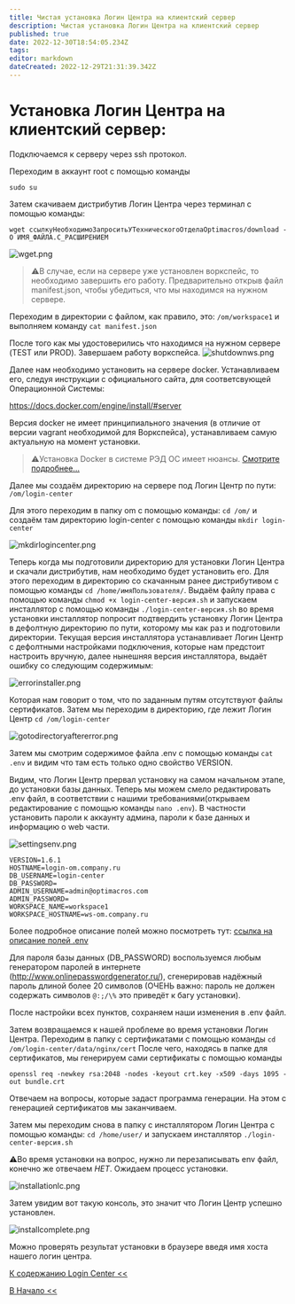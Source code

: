 ```yaml
---
title: Чистая установка Логин Центра на клиентский сервер
description: Чистая установка Логин Центра на клиентский сервер
published: true
date: 2022-12-30T18:54:05.234Z
tags: 
editor: markdown
dateCreated: 2022-12-29T21:31:39.342Z
---
```


# Установка Логин Центра на клиентский сервер:

Подключаемся к серверу через ssh протокол.

Переходим в аккаунт root с помощью команды 
```
sudo su
```

Затем скачиваем дистрибутив Логин Центра через терминал с помощью команды: 

`wget ссылкуНеобходимоЗапроситьУТехническогоОтделаOptimacros/download -O ИМЯ_ФАЙЛА.С_РАСШИРЕНИЕМ`

![wget.png](/login-center/wget.png)

>:warning:В случае, если на сервере уже установлен воркспейс,
то необходимо завершить его работу. Предварительно открыв файл 
manifest.json, чтобы убедиться, что мы находимся на нужном сервере. 

Переходим в директории с файлом, как правило, это:
`/om/workspace1` и выполняем команду `cat manifest.json`

После того как мы удостоверились что находимся на нужном сервере (TEST или PROD). Завершаем работу воркспейса.
![shutdownws.png](/login-center/shutdownws.png)

Далее нам необходимо установить на сервере docker.
Устанавливаем его, следуя инструкции c официального сайта,
для соответсвующей Операционной Системы:

https://docs.docker.com/engine/install/#server

Версия docker не имеет принципиального значения (в отличие от версии vagrant необходимой для Воркспейса), устанавливаем 
самую актуальную на момент установки.

>:warning:Установка Docker в системе РЭД ОС имеет нюансы.
[Смотрите подробнее... ](softInstallLc.md) 

Далее мы создаём директорию на сервере под Логин Центр по пути: `/om/login-center`

Для этого переходим в папку om с помощью команды: `cd /om/` и создаём там директорию login-center с помощью команды
`mkdir login-center`

![mkdirlogincenter.png](/login-center/mkdirlogincenter.png)

Теперь когда мы подготовили директорию для установки Логин Центра и скачали дистрибутив, нам необходимо будет установить его. Для этого переходим в директорию со скачанным ранее дистрибутивом с помощью команды `cd /home/имяПользователя/`. 
Выдаём файлу права с помощью команды `chmod +x login-center-версия.sh` и запускаем инсталлятор с помощью команды 
 `./login-center-версия.sh` во время установки инсталлятор попросит подтвердить установку Логин Центра в дефолтную 
 директорию по пути, которому мы как раз и подготовили директории. Текущая версия инсталлятора устанавливает Логин Центр с
  дефолтными настройками подключения, которые нам предстоит настроить вручную, далее нынешняя версия инсталлятора, выдаёт 
  ошибку со следующим содержимым:
 
![errorinstaller.png](/login-center/errorinstaller.png)

Которая нам говорит о том, что по заданным путям отсутствуют файлы сертификатов. Затем мы переходим в директорию, где 
лежит Логин Центр `cd /om/login-center`

![gotodirectoryaftererror.png](/login-center/gotodirectoryaftererror.png)

Затем мы смотрим содержимое файла .env с помощью команды `cat .env` и видим что там есть только одно свойство VERSION.

Видим, что Логин Центр прервал установку на самом начальном этапе, до установки базы данных. Теперь мы можем смело 
редактировать .env файл, в соответствии с нашими требованиями(открываем редактирование с помощью команды `nano .env`). В частности установить пароли к аккаунту админа, пароли к базе 
данных и информацию о web части. 

![settingsenv.png](/login-center/settingsenv.png)

```
VERSION=1.6.1
HOSTNAME=login-om.company.ru
DB_USERNAME=login-center
DB_PASSWORD=
ADMIN_USERNAME=admin@optimacros.com
ADMIN_PASSWORD=
WORKSPACE_NAME=workspace1
WORKSPACE_HOSTNAME=ws-om.company.ru
```

Более подробное описание полей можно посмотреть тут:
<a href="https://github.com/optimacros/distribution_documentation/blob/main/envDescription.md" target="_blank">ссылка на описание полей .env</a>

Для пароля базы данных (DB_PASSWORD) воспользуемся любым генератором паролей в интернете (http://www.onlinepasswordgenerator.ru/), сгенерировав надёжный пароль длиной более 
20 символов (ОЧЕНЬ важно: пароль не должен содержать символов `@:;/\%` это приведёт к багу установки). 

После настройки всех пунктов, сохраняем наши изменения в 
.env файл.

Затем возвращаемся к нашей проблеме во время установки Логин Центра. Переходим в папку с сертификатами с помощью команды
`cd /om/login-center/data/nginx/cert` После чего, находясь в папке для сертификатов, мы генерируем сами сертификаты 
с помощью команды 

`openssl req -newkey rsa:2048 -nodes -keyout crt.key -x509 -days 1095 -out bundle.crt`

Отвечаем на вопросы, которые задаст программа генерации. На этом с генерацией сертификатов мы заканчиваем.

Затем мы переходим снова в папку с инсталлятором Логин Центра с помощью команды: `cd /home/user/` и запускаем инсталлятор 
`./login-center-версия.sh` 

:warning:Во время установки на вопрос, нужно ли перезаписывать env файл, конечно же отвечаем _НЕТ_. Ожидаем процесс установки.

![installationlc.png](/login-center/installationlc.png)

Затем увидим вот такую консоль, это значит что Логин Центр успешно установлен.

![installcomplete.png](/login-center/installcomplete.png)

Можно проверять результат установки в браузере введя имя хоста нашего логин центра.

[К содержанию Login Center <<](/ru/login-center)

[В Начало <<](/ru/home)
